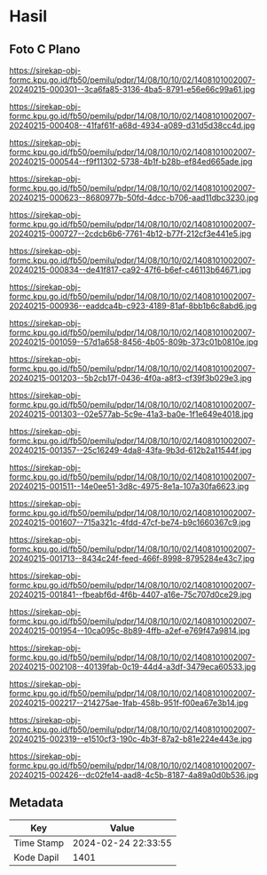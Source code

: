 # Hasil

## Foto C Plano

https://sirekap-obj-formc.kpu.go.id/fb50/pemilu/pdpr/14/08/10/10/02/1408101002007-20240215-000301--3ca6fa85-3136-4ba5-8791-e56e66c99a61.jpg

https://sirekap-obj-formc.kpu.go.id/fb50/pemilu/pdpr/14/08/10/10/02/1408101002007-20240215-000408--41faf61f-a68d-4934-a089-d31d5d38cc4d.jpg

https://sirekap-obj-formc.kpu.go.id/fb50/pemilu/pdpr/14/08/10/10/02/1408101002007-20240215-000544--f9f11302-5738-4b1f-b28b-ef84ed665ade.jpg

https://sirekap-obj-formc.kpu.go.id/fb50/pemilu/pdpr/14/08/10/10/02/1408101002007-20240215-000623--8680977b-50fd-4dcc-b706-aad11dbc3230.jpg

https://sirekap-obj-formc.kpu.go.id/fb50/pemilu/pdpr/14/08/10/10/02/1408101002007-20240215-000727--2cdcb6b6-7761-4b12-b77f-212cf3e441e5.jpg

https://sirekap-obj-formc.kpu.go.id/fb50/pemilu/pdpr/14/08/10/10/02/1408101002007-20240215-000834--de41f817-ca92-47f6-b6ef-c46113b64671.jpg

https://sirekap-obj-formc.kpu.go.id/fb50/pemilu/pdpr/14/08/10/10/02/1408101002007-20240215-000936--eaddca4b-c923-4189-81af-8bb1b6c8abd6.jpg

https://sirekap-obj-formc.kpu.go.id/fb50/pemilu/pdpr/14/08/10/10/02/1408101002007-20240215-001059--57d1a658-8456-4b05-809b-373c01b0810e.jpg

https://sirekap-obj-formc.kpu.go.id/fb50/pemilu/pdpr/14/08/10/10/02/1408101002007-20240215-001203--5b2cb17f-0436-4f0a-a8f3-cf39f3b029e3.jpg

https://sirekap-obj-formc.kpu.go.id/fb50/pemilu/pdpr/14/08/10/10/02/1408101002007-20240215-001303--02e577ab-5c9e-41a3-ba0e-1f1e649e4018.jpg

https://sirekap-obj-formc.kpu.go.id/fb50/pemilu/pdpr/14/08/10/10/02/1408101002007-20240215-001357--25c16249-4da8-43fa-9b3d-612b2a11544f.jpg

https://sirekap-obj-formc.kpu.go.id/fb50/pemilu/pdpr/14/08/10/10/02/1408101002007-20240215-001511--14e0ee51-3d8c-4975-8e1a-107a30fa6623.jpg

https://sirekap-obj-formc.kpu.go.id/fb50/pemilu/pdpr/14/08/10/10/02/1408101002007-20240215-001607--715a321c-4fdd-47cf-be74-b9c1660367c9.jpg

https://sirekap-obj-formc.kpu.go.id/fb50/pemilu/pdpr/14/08/10/10/02/1408101002007-20240215-001713--8434c24f-feed-466f-8998-8795284e43c7.jpg

https://sirekap-obj-formc.kpu.go.id/fb50/pemilu/pdpr/14/08/10/10/02/1408101002007-20240215-001841--fbeabf6d-4f6b-4407-a16e-75c707d0ce29.jpg

https://sirekap-obj-formc.kpu.go.id/fb50/pemilu/pdpr/14/08/10/10/02/1408101002007-20240215-001954--10ca095c-8b89-4ffb-a2ef-e769f47a9814.jpg

https://sirekap-obj-formc.kpu.go.id/fb50/pemilu/pdpr/14/08/10/10/02/1408101002007-20240215-002108--40139fab-0c19-44d4-a3df-3479eca60533.jpg

https://sirekap-obj-formc.kpu.go.id/fb50/pemilu/pdpr/14/08/10/10/02/1408101002007-20240215-002217--214275ae-1fab-458b-951f-f00ea67e3b14.jpg

https://sirekap-obj-formc.kpu.go.id/fb50/pemilu/pdpr/14/08/10/10/02/1408101002007-20240215-002319--e1510cf3-190c-4b3f-87a2-b81e224e443e.jpg

https://sirekap-obj-formc.kpu.go.id/fb50/pemilu/pdpr/14/08/10/10/02/1408101002007-20240215-002426--dc02fe14-aad8-4c5b-8187-4a89a0d0b536.jpg


## Metadata

| Key        | Value               |
| ---------- | ------------------- |
| Time Stamp | 2024-02-24 22:33:55 |
| Kode Dapil | 1401                |



